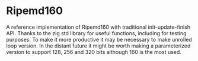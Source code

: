 # Ripemd160

A reference implementation of Ripemd160 with traditional init-update-finish API. Thanks to the zig std library for useful functions, including for testing purposes. To make it more productive it may be necessary to make unrolled loop version. In the distant future it might be worth making a parameterized version to support 128, 256 and 320 bits although 160 is the most used.